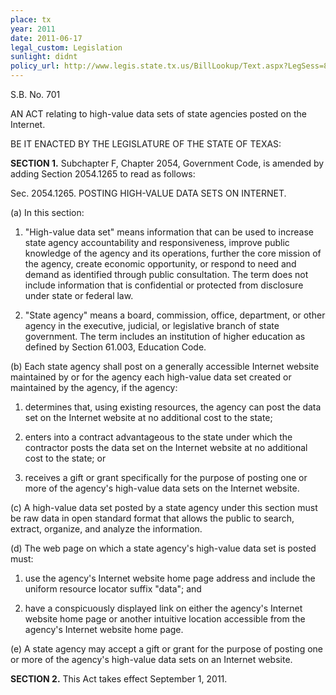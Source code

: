 ```yaml
---
place: tx
year: 2011
date: 2011-06-17
legal_custom: Legislation
sunlight: didnt
policy_url: http://www.legis.state.tx.us/BillLookup/Text.aspx?LegSess=82R&Bill=SB701
---
```


S.B. No. 701

AN ACT relating to high-value data sets of state agencies posted on the Internet.

BE IT ENACTED BY THE LEGISLATURE OF THE STATE OF TEXAS:

**SECTION 1.**  Subchapter F, Chapter 2054, Government Code, is amended by adding Section 2054.1265 to read as follows:

Sec. 2054.1265.  POSTING HIGH-VALUE DATA SETS ON INTERNET.

(a)  In this section:

1. <span class="def-data"><span class="g-goals-and-values">"High-value data set" means information that can be used to increase state agency accountability and responsiveness, improve public knowledge of the agency and its operations, further the core mission of the agency, create economic opportunity, or respond to need and demand as identified through public consultation.</span>  <span class="g-sensitive-information">The term does not include information that is confidential or protected from disclosure under state or federal law.</span></span>

2. "State agency" means a board, commission, office, department, or other agency in the executive, judicial, or legislative branch of state government. The term includes an institution of higher education as defined by Section 61.003, Education Code.

(b)  <span class="g-proactive-release"><span class="g-prioritization"><span class="g-outside-services">Each state agency shall post on a generally accessible Internet website maintained by or for the agency each high-value data set created or maintained by the agency,</span></span></span> if the agency:

1. <span class="g-prioritization"><span class="g-outside-services">determines that, using existing resources, the agency can post the data set on the Internet website at no additional cost to the state;</span></span>

2. <span class="g-prioritization"><span class="g-outside-services">enters into a contract advantageous to the state under which the contractor posts the data set on the Internet website at no additional cost to the state;</span> or</span>

3. <span class="g-prioritization">receives a gift or grant specifically for the purpose of posting one or more of the agency's high-value data sets on the Internet website.</span>

(c)  <span class="g-open-formats">A high-value data set posted by a state agency under this section must be raw data in open standard format that allows the public to search, extract, organize, and analyze the information.</span>

(d)  The web page on which a state agency's high-value data set is posted must:

1. use the agency's Internet website home page address and include the uniform resource locator suffix "data"; and

2. have a conspicuously displayed link on either the agency's Internet website home page or another intuitive location accessible from the agency's Internet website home page.

(e)  A state agency may accept a gift or grant for the purpose of posting one or more of the agency's high-value data sets on an Internet website.

**SECTION 2.**  This Act takes effect September 1, 2011.
